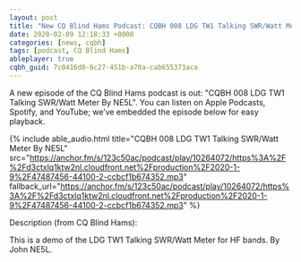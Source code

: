 ```yaml
---
layout: post
title: "New CQ Blind Hams Podcast: CQBH 008 LDG TW1 Talking SWR/Watt Meter By NE5L"
date: 2020-02-09 12:18:33 +0000
categories: [news, cqbh]
tags: [podcast, CQ Blind Hams]
ableplayer: true
cqbh_guid: 7c0416d0-6c27-451b-a70a-cab655373aca
---
```


A new episode of the CQ Blind Hams podcast is out: "CQBH 008 LDG TW1 Talking SWR/Watt Meter By NE5L". You can listen on Apple Podcasts, Spotify, and YouTube; we’ve embedded the episode below for easy playback.

{% include able_audio.html title="CQBH 008 LDG TW1 Talking SWR/Watt Meter By NE5L" src="https://anchor.fm/s/123c50ac/podcast/play/10264072/https%3A%2F%2Fd3ctxlq1ktw2nl.cloudfront.net%2Fproduction%2F2020-1-9%2F47487456-44100-2-ccbcf1b674352.mp3" fallback_url="https://anchor.fm/s/123c50ac/podcast/play/10264072/https%3A%2F%2Fd3ctxlq1ktw2nl.cloudfront.net%2Fproduction%2F2020-1-9%2F47487456-44100-2-ccbcf1b674352.mp3" %}

Description (from CQ Blind Hams):

<p>This is a demo of the LDG TW1 Talking SWR/Watt Meter for HF bands. By John NE5L.</p>
